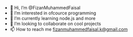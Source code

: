 - 👋 Hi, I’m @FizanMuhammedFaisal
- 👀 I’m interested in ofcource programming
- 🌱 I’m currently learning node.js and more
- 💞️ I’m looking to collaborate on cool projects
- 📫 How to reach me fizanmuhammedfaisal.k@gmail.com


<!---
FizanMuhammedFaisal/FizanMuhammedFaisal is a ✨ special ✨ repository because its `README.md` (this file) appears on your GitHub profile.
You can click the Preview link to take a look at your changes.
--->
